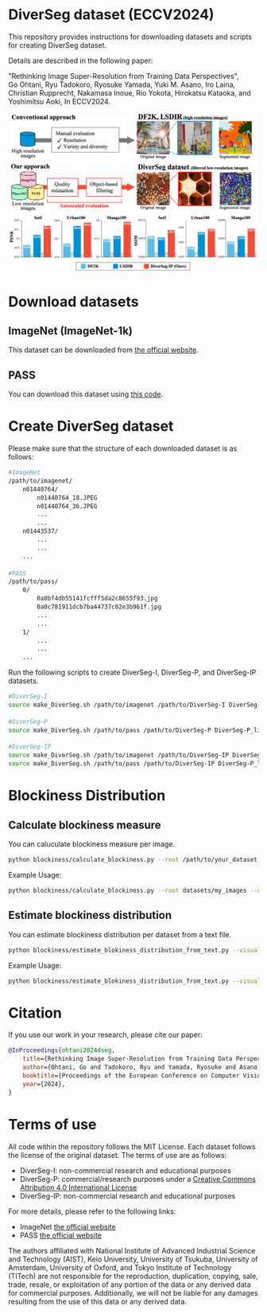 # DiverSeg dataset (ECCV2024)
This repository provides instructions for downloading datasets and scripts for creating DiverSeg dataset.

Details are described in the following paper:

"Rethinking Image Super-Resolution from Training Data Perspectives",      
Go Ohtani, Ryu Tadokoro, Ryosuke Yamada, Yuki M. Asano, Iro Laina, Christian Rupprecht, Nakamasa Inoue, Rio Yokota, Hirokatsu Kataoka, and Yoshimitsu Aoki, In ECCV2024.

<div style="text-align: center;">
<img src="fig1.png" alt="ECCV 2024 Logo" width="800"/>
</div>

# Download datasets

## ImageNet (ImageNet-1k)
This dataset can be downloaded from [the official website](https://image-net.org/challenges/LSVRC/2012/2012-downloads.php).
## PASS
You can download this dataset using [this code](https://gist.github.com/yukimasano/421204a5a74a5c150537366a767a1a04).

# Create DiverSeg dataset
Please make sure that the structure of each downloaded dataset is as follows:
```sh
#ImageNet
/path/to/imagenet/
    n01440764/
        n01440764_18.JPEG
        n01440764_36.JPEG
        ...
        ...
    n01443537/
        ...
        ...   
    ...

#PASS
/path/to/pass/
    0/
        0a0bf4db55141fcfff5da2c8655f93.jpg
        0a0c781911dcb7ba44737c02e3b961f.jpg
        ...
        ...
    1/
        ...
        ...   
    ...
```
Run the following scripts to create DiverSeg-I, DiverSeg-P, and DiverSeg-IP datasets.
```sh
#DiverSeg-I
source make_DiverSeg.sh /path/to/imagenet /path/to/DiverSeg-I DiverSeg-I_list.txt

#DiverSeg-P
source make_DiverSeg.sh /path/to/pass /path/to/DiverSeg-P DiverSeg-P_list.txt

#DiverSeg-IP
source make_DiverSeg.sh /path/to/imagenet /path/to/DiverSeg-IP DiverSeg-I_list.txt
source make_DiverSeg.sh /path/to/pass /path/to/DiverSeg-IP DiverSeg-P_list.txt
```

# Blockiness Distribution

## Calculate blockiness measure
You can caluculate blockiness measure per image.
```sh
python blockiness/calculate_blockiness.py --root /path/to/your_dataset --output /path/to/blockiness_results.txt --suffix your_suffix
```
Example Usage:
```sh
python blockiness/calculate_blockiness.py --root datasets/my_images --output results/blockiness_results.txt --suffix jpg
```
## Estimate blockiness distribution
You can estimate blockiness distribution per dataset from a text file.
```sh
python blockiness/estimate_blokiness_distribution_from_text.py --visualize --config_target_dataset /path/to/target_blockiness.yml --config_basis_dataset /path/to/basis_blokiness.yml
```
Example Usage:
```sh
python blockiness/estimate_blokiness_distribution_from_text.py --visualize --config_target_dataset blockiness/target_dataset_paths.yml --config_basis_dataset blockiness/basis_dataset_paths.yml
```
# Citation

If you use our work in your research, please cite our paper:

```bibtex
@InProceedings{ohtani2024dseg,
    title={Rethinking Image Super-Resolution from Training Data Perspectives},
    author={Ohtani, Go and Tadokoro, Ryu and Yamada, Ryosuke and Asano, Yuki M. and Laina, Iro and Rupprech, Christian and Inoue, Nakamasa and Yokota, Rio and Kataoka, Hirokatsu  and Aoki, Yoshimitsu},
    booktitle={Proceedings of the European Conference on Computer Vision (ECCV)},
    year={2024},
}
```
# Terms of use
All code within the repository follows the MIT License. Each dataset follows the license of the original dataset. The terms of use are as follows:
- DiverSeg-I: non-commercial research and educational purposes
- DiverSeg-P: commercial/research purposes under a [Creative Commons Attribution 4.0 International License](https://creativecommons.org/licenses/by/4.0/)
- DiverSeg-IP: non-commercial research and educational purposes

For more details, please refer to the following links:
- ImageNet [the official website](https://www.image-net.org/download)
- PASS [the official website](https://www.robots.ox.ac.uk/~vgg/data/pass/)

The authors affiliated with National Institute of Advanced Industrial Science and Technology (AIST), Keio University, University of Tsukuba, University of Amsterdam, University of Oxford, and Tokyo Institute of Technology (TITech) are not responsible for the reproduction, duplication, copying, sale, trade, resale, or exploitation of any portion of the data or any derived data for commercial purposes. Additionally, we will not be liable for any damages resulting from the use of this data or any derived data.
